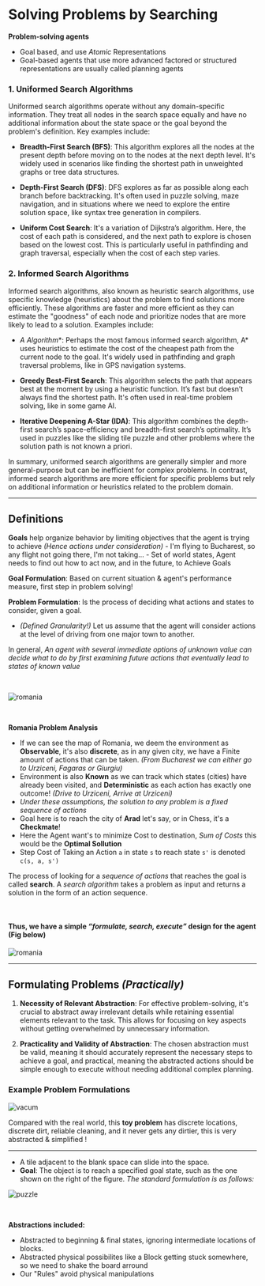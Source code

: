 
# Solving Problems by Searching

**Problem-solving agents**
- Goal based, and use *Atomic* Representations
- Goal-based agents that use more advanced factored or structured representations are usually called planning agents


### 1. Uniformed Search Algorithms
Uniformed search algorithms operate without any domain-specific information. They treat all nodes in the search space equally and have no additional information about the state space or the goal beyond the problem's definition. Key examples include:

- **Breadth-First Search (BFS)**: This algorithm explores all the nodes at the present depth before moving on to the nodes at the next depth level. It's widely used in scenarios like finding the shortest path in unweighted graphs or tree data structures.

- **Depth-First Search (DFS)**: DFS explores as far as possible along each branch before backtracking. It's often used in puzzle solving, maze navigation, and in situations where we need to explore the entire solution space, like syntax tree generation in compilers.

- **Uniform Cost Search**: It's a variation of Dijkstra’s algorithm. Here, the cost of each path is considered, and the next path to explore is chosen based on the lowest cost. This is particularly useful in pathfinding and graph traversal, especially when the cost of each step varies.

### 2. Informed Search Algorithms
Informed search algorithms, also known as heuristic search algorithms, use specific knowledge (heuristics) about the problem to find solutions more efficiently. These algorithms are faster and more efficient as they can estimate the "goodness" of each node and prioritize nodes that are more likely to lead to a solution. Examples include:

- **A* Algorithm**: Perhaps the most famous informed search algorithm, A* uses heuristics to estimate the cost of the cheapest path from the current node to the goal. It's widely used in pathfinding and graph traversal problems, like in GPS navigation systems.

- **Greedy Best-First Search**: This algorithm selects the path that appears best at the moment by using a heuristic function. It’s fast but doesn’t always find the shortest path. It's often used in real-time problem solving, like in some game AI.

- **Iterative Deepening A-Star (IDA)**: This algorithm combines the depth-first search’s space-efficiency and breadth-first search’s optimality. It’s used in puzzles like the sliding tile puzzle and other problems where the solution path is not known a priori.

In summary, uniformed search algorithms are generally simpler and more general-purpose but can be inefficient for complex problems. In contrast, informed search algorithms are more efficient for specific problems but rely on additional information or heuristics related to the problem domain.

---

## Definitions

**Goals** help organize behavior by limiting objectives that the agent is trying to achieve *(Hence actions under consideration)*
    - I'm flying to Bucharest, so any flight not going there, I'm not taking...
    - Set of world states, Agent needs to find out how to act now, and in the future, to Achieve Goals

**Goal Formulation**: Based on current situation & agent's performance measure, first step in problem solving!

**Problem Formulation**: Is the process of deciding what actions and states to consider, given a goal.
-  *(Defined Granularity!)* Let us assume that the agent will consider actions at the level of driving from one major town to another.

In general, *An agent with several immediate options of unknown value can decide what to do by first examining future actions that eventually lead to states of known value*

<br>

![romania](./static/AI_7.png)

<br>

**Romania Problem Analysis**
- If we can see the map of Romania, we deem the environment as **Observable**, it's also **discrete**, as in any given city, we have a Finite amount of actions that can be taken. *(From Bucharest we can either go to Urziceni, Fagaras or Giurgiu)*
- Environment is also **Known** as we can track which states (cities) have already been visited, and **Deterministic** as each action has exactly one outcome! *(Drive to Urziceni, Arrive at Urziceni)*
- *Under these assumptions, the solution to any problem is a fixed sequence of actions*
- Goal here is to reach the city of **Arad** let's say, or in Chess, it's a **Checkmate**!
- Here the Agent want's to minimize Cost to destination, *Sum of Costs* this would be the **Optimal Sollution**
- Step Cost of Taking an Action `a` in state `s` to reach state `s'` is denoted `c(s, a, s')`

The process of looking for a *sequence of actions* that reaches the goal is called **search**. A *search algorithm* takes a problem as input and returns a solution in the form of an action sequence.

<br>

#### Thus, we have a simple *“formulate, search, execute”* design for the agent (Fig below) 
![romania](./static/AI_6.png)

---

## Formulating Problems *(Practically)*

1. **Necessity of Relevant Abstraction**: For effective problem-solving, it's crucial to abstract away irrelevant details while retaining essential elements relevant to the task. This allows for focusing on key aspects without getting overwhelmed by unnecessary information.

2. **Practicality and Validity of Abstraction**: The chosen abstraction must be valid, meaning it should accurately represent the necessary steps to achieve a goal, and practical, meaning the abstracted actions should be simple enough to execute without needing additional complex planning.

### Example Problem Formulations

![vacum](./static/AI_8.png)

Compared with the real world, this **toy problem** has discrete locations, discrete dirt, reliable cleaning, and it never gets any dirtier, this is very abstracted & simplified !

---

- A tile adjacent to the blank space can slide into the space. 
- **Goal**: The object is to reach a specified goal state, such as the one shown on the right of the figure. *The standard formulation is as follows:*

![puzzle](./static/AI_9.png)

<br>

**Abstractions included:**
- Abstracted to beginning & final states, ignoring intermediate locations of blocks.
- Abstracted physical possibilites like a Block getting stuck somewhere, so we need to shake the board arround
- Our "Rules" avoid physical manipulations

